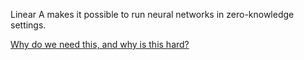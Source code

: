 Linear A makes it possible to run neural networks in zero-knowledge settings.

[Why do we need this, and why is this hard?](https://docs.google.com/presentation/d/1Nb5D6-EW_8McRkSGzUO5lwxZPvm6Rlx3eJyLn7DD6kI/edit?usp=sharing)